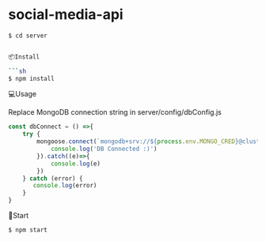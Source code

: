 # social-media-api

```sh
$ cd server


📦Install

```sh
$ npm install
```
        
💻Usage

Replace MongoDB connection string in server/config/dbConfig.js
```js
const dbConnect = () =>{
    try {
        mongoose.connect(`mongodb+srv://${process.env.MONGO_CRED}@cluster0.8wdm4gd.mongodb.net/BLOG-API`).then(()=>{
            console.log('DB Connected :)')
        }).catch((e)=>{
            console.log(e)
        })
    } catch (error) {
       console.log(error) 
    }
}
```
🚀Start 
```sh
$ npm start
```

<!-- Main folder = "server" -->
